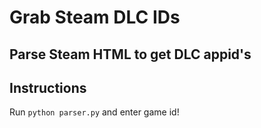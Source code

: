 # Grab Steam DLC IDs

Parse Steam HTML to get DLC appid's
---------------------------------------------
## Instructions
Run `python parser.py` and enter game id!
